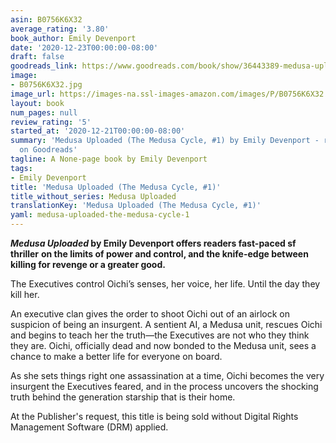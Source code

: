 ```yaml
---
asin: B0756K6X32
average_rating: '3.80'
book_author: Emily Devenport
date: '2020-12-23T00:00:00-08:00'
draft: false
goodreads_link: https://www.goodreads.com/book/show/36443389-medusa-uploaded
image:
- B0756K6X32.jpg
image_url: https://images-na.ssl-images-amazon.com/images/P/B0756K6X32.01._SCLZZZZZZZ.jpg
layout: book
num_pages: null
review_rating: '5'
started_at: '2020-12-21T00:00:00-08:00'
summary: 'Medusa Uploaded (The Medusa Cycle, #1) by Emily Devenport - rated 3.80/5
  on Goodreads'
tagline: A None-page book by Emily Devenport
tags:
- Emily Devenport
title: 'Medusa Uploaded (The Medusa Cycle, #1)'
title_without_series: Medusa Uploaded
translationKey: 'Medusa Uploaded (The Medusa Cycle, #1)'
yaml: medusa-uploaded-the-medusa-cycle-1
---
```


<p>
  <b><i>Medusa Uploaded</i> by Emily Devenport offers readers fast-paced sf thriller</b>
  <b> on the limits of power and control, and the knife-edge between killing for revenge or a greater good.</b>
</p><p>The Executives control Oichi’s senses, her voice, her life. Until the day they kill her.</p><p>An executive clan gives the order to shoot Oichi out of an airlock on suspicion of being an insurgent. A sentient AI, a Medusa unit, rescues Oichi and begins to teach her the truth—the Executives are not who they think they are. Oichi, officially dead and now bonded to the Medusa unit, sees a chance to make a better life for everyone on board.</p><p>As she sets things right one assassination at a time, Oichi becomes the very insurgent the Executives feared, and in the process uncovers the shocking truth behind the generation starship that is their home.</p><p>At the Publisher's request, this title is being sold without Digital Rights Management Software (DRM) applied.</p>